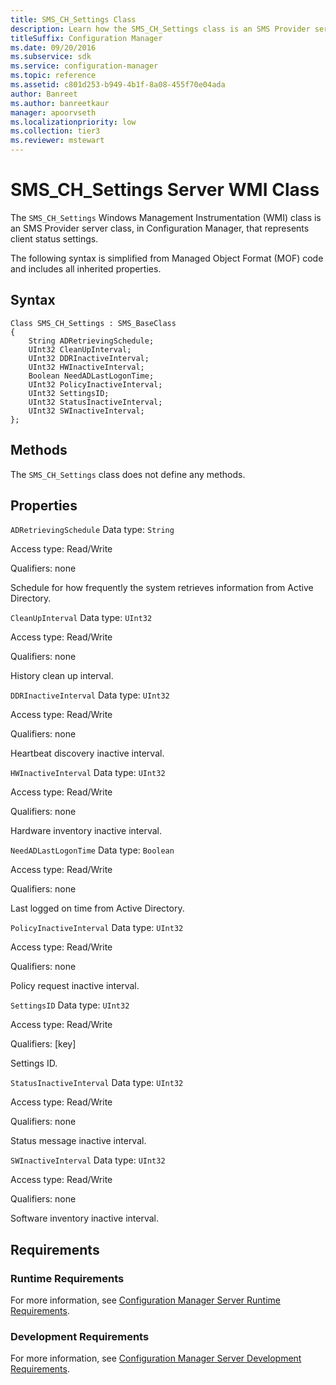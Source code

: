 ```yaml
---
title: SMS_CH_Settings Class
description: Learn how the SMS_CH_Settings class is an SMS Provider server class, in Configuration Manager, that represents client status settings.
titleSuffix: Configuration Manager
ms.date: 09/20/2016
ms.subservice: sdk
ms.service: configuration-manager
ms.topic: reference
ms.assetid: c801d253-b949-4b1f-8a08-455f70e04ada
author: Banreet
ms.author: banreetkaur
manager: apoorvseth
ms.localizationpriority: low
ms.collection: tier3
ms.reviewer: mstewart
---
```

# SMS_CH_Settings Server WMI Class
The `SMS_CH_Settings` Windows Management Instrumentation (WMI) class is an SMS Provider server class, in Configuration Manager, that represents client status settings.

 The following syntax is simplified from Managed Object Format (MOF) code and includes all inherited properties.

## Syntax

```
Class SMS_CH_Settings : SMS_BaseClass
{
    String ADRetrievingSchedule;
    UInt32 CleanUpInterval;
    UInt32 DDRInactiveInterval;
    UInt32 HWInactiveInterval;
    Boolean NeedADLastLogonTime;
    UInt32 PolicyInactiveInterval;
    UInt32 SettingsID;
    UInt32 StatusInactiveInterval;
    UInt32 SWInactiveInterval;
};
```

## Methods
 The `SMS_CH_Settings` class does not define any methods.

## Properties
 `ADRetrievingSchedule`
 Data type: `String`

 Access type: Read/Write

 Qualifiers: none

 Schedule for how frequently the system retrieves information from Active Directory.

 `CleanUpInterval`
 Data type: `UInt32`

 Access type: Read/Write

 Qualifiers: none

 History clean up interval.

 `DDRInactiveInterval`
 Data type: `UInt32`

 Access type: Read/Write

 Qualifiers: none

 Heartbeat discovery inactive interval.

 `HWInactiveInterval`
 Data type: `UInt32`

 Access type: Read/Write

 Qualifiers: none

 Hardware inventory inactive interval.

 `NeedADLastLogonTime`
 Data type: `Boolean`

 Access type: Read/Write

 Qualifiers: none

 Last logged on time from Active Directory.

 `PolicyInactiveInterval`
 Data type: `UInt32`

 Access type: Read/Write

 Qualifiers: none

 Policy request inactive interval.

 `SettingsID`
 Data type: `UInt32`

 Access type: Read/Write

 Qualifiers: [key]

 Settings ID.

 `StatusInactiveInterval`
 Data type: `UInt32`

 Access type: Read/Write

 Qualifiers: none

 Status message inactive interval.

 `SWInactiveInterval`
 Data type: `UInt32`

 Access type: Read/Write

 Qualifiers: none

 Software inventory inactive interval.

## Requirements

### Runtime Requirements
 For more information, see [Configuration Manager Server Runtime Requirements](../../../../../develop/core/reqs/server-runtime-requirements.md).

### Development Requirements
 For more information, see [Configuration Manager Server Development Requirements](../../../../../develop/core/reqs/server-development-requirements.md).
